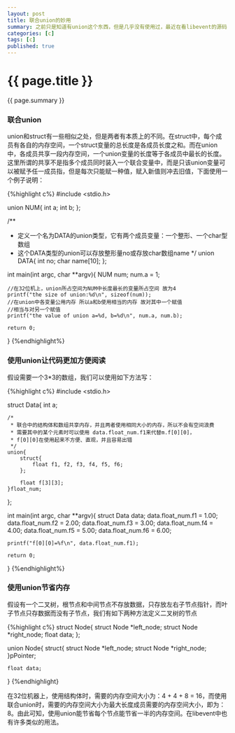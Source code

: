 ```yaml
---
layout: post
title: 联合union的妙用
summary: 之前只是知道有union这个东西，但是几乎没有使用过，最近在看libevent的源码，发现其中用到了union，就查了一些关于union的资料，发现union有很多妙用，就顺便记录在此。
categories: [c]
tags: [c]
published: true
---
```


# {{ page.title }} #
{{ page.summary }}

### 联合union ###
union和struct有一些相似之处，但是两者有本质上的不同。在struct中，每个成员有各自的内存空间，一个struct变量的总长度是各成员长度之和。而在union中，各成员共享一段内存空间，一个union变量的长度等于各成员中最长的长度。这里所谓的共享不是指多个成员同时装入一个联合变量中，而是只该union变量可以被赋予任一成员指，但是每次只能赋一种值，赋入新值则冲去旧值，下面使用一个例子说明：  

{%highlight c%}
#include <stdio.h>

union NUM{
    int a;
    int b;
};

/**
 * 定义一个名为DATA的union类型，它有两个成员变量：一个整形、一个char型数组
 * 这个DATA类型的union可以存放整形量no或存放char数组name
 */
union DATA{
    int no;
    char name[10];
};

int main(int argc, char **argv){
    NUM num;
    num.a = 1;


    //在32位机上，union所占空间为NUM中长度最长的变量所占空间 故为4
    printf("the size of union:%d\n", sizeof(num));
    //在union中各变量公用内存 所以a和b使用相当的内存 故对其中一个赋值
    //相当与对另一个赋值
    printf("the value of union a=%d, b=%d\n", num.a, num.b);

    return 0;
}
{%endhighlight%}

### 使用union让代码更加方便阅读 ###
假设需要一个3*3的数组，我们可以使用如下方法写：  

{%highlight c%}
#include <stdio.h>

struct Data{
    int a;

    /*
     * 联合中的结构体和数组共享内存，并且两者使用相同大小的内存，所以不会有空间浪费
     * 需要其中的某个元素时可以使用 data.float_num.f1来代替m.f[0][0]，
     * f[0][0]在使用起来不方便、直观，并且容易出错
     */
    union{
        struct{
            float f1, f2, f3, f4, f5, f6;
        };

        float f[3][3];
    }float_num;
};

int main(int argc, char **argv){
    struct Data data;
    data.float_num.f1 = 1.00;
    data.float_num.f2 = 2.00;
    data.float_num.f3 = 3.00;
    data.float_num.f4 = 4.00;
    data.float_num.f5 = 5.00;
    data.float_num.f6 = 6.00;

    printf("f[0][0]=%f\n", data.float_num.f1);
    
    return 0;
}
{%endhighlight%}

### 使用union节省内存 ###
假设有一个二叉树，根节点和中间节点不存放数据，只存放左右子节点指针，而叶子节点只存数据而没有子节点，我们有如下两种方法定义二叉树的节点  

{%highlight c%}
struct Node{
    struct Node *left_node;
    struct Node *right_node;
    float data;
};

union Node{
    struct{
        struct Node *left_node;
        struct Node *right_node;
    }pPointer;

    float data;
}
{%endhighlight}  

在32位机器上，使用结构体时，需要的内存空间大小为：4 + 4 + 8 = 16，而使用联合union时，需要的内存空间大小为最大长度成员需要的内存空间大小，即为：8。由此可知，使用union能节省每个节点能节省一半的内存空间。在libevent中也有许多类似的用法。
